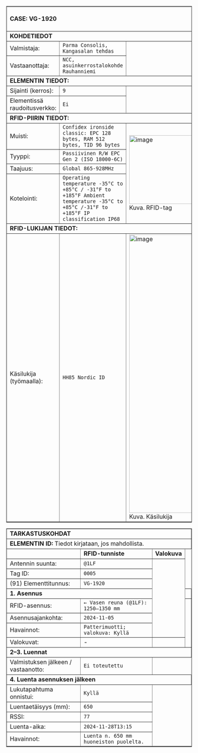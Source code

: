 <table border="1" cellspacing="0" cellpadding="0">
<tbody>
<tr><td colspan="3"><br><strong>CASE: VG-1920</strong><br><br></td></tr>
<tr><td colspan="3"><strong>KOHDETIEDOT</strong></td></tr>
<tr>  
  <td>Valmistaja:</td>
  <td><code>Parma Consolis, Kangasalan tehdas</code></td>
  <td rowspan="2"></td>
</tr>
<tr>
  <td>Vastaanottaja:</td>
  <td><code>NCC, asuinkerrostalokohde Rauhanniemi</code></td>
</tr>
<tr><td colspan="3"><strong>ELEMENTIN TIEDOT:</strong></td></tr>
<tr><td>Sijainti (kerros):</td><td><code>9</code></td>  <td rowspan="2"></td></tr>
<tr><td>Elementissä raudoitusverkko:</td><td><code>Ei</code></td></tr>
<tr><td colspan="3"><strong>RFID-PIIRIN TIEDOT:</strong></td></tr>
<tr>
  <td>Muisti:</td>
  <td><code>Confidex ironside classic: EPC 128 bytes, RAM 512 bytes, TID 96 bytes </code></td>
  <td rowspan="4"><img width="399" height="186" alt="image" src="https://github.com/user-attachments/assets/1db27682-122b-4bb4-8de4-5c1337e464d1" /> <br> Kuva. RFID-tag</td>
</tr>
<tr>
  <td>Tyyppi:</td>
  <td><code>Passiivinen R/W EPC Gen 2 (ISO 18000-6C)</code></td>
</tr>
<tr>
  <td>Taajuus:</td>
  <td><code>Global 865-928MHz </code></td>
</tr>
<tr>
  <td>Kotelointi:</td>
  <td><code>Operating temperature -35°C to +85°C / -31°F to +185°F Ambient temperature -35°C to +85°C /-31°F to +185°F IP classification IP68 </code></td>
</tr>
<tr><td colspan="3"><strong>RFID-LUKIJAN TIEDOT:</strong></td></tr>
<tr>
  <td>Käsilukija (työmaalla):</td>
  <td><code>HH85 Nordic ID </code></td>
  <td><img width="526" height="754" alt="image" src="https://github.com/user-attachments/assets/1ba40ea2-0d0c-4942-98f5-38403811eeb6" /><br> Kuva. Käsilukija</td>
</tr>
</tbody>
</table>

<table border="1" cellspacing="0" cellpadding="0">
<tbody>
<tr><td colspan="5"><strong>TARKASTUSKOHDAT</strong></td></tr>
<tr><td colspan="5"><strong>ELEMENTIN ID:</strong> Tiedot kirjataan, jos mahdollista.</td></tr>

<tr><td></td><td><strong>RFID-tunniste</strong></td><td><strong>Valokuva</strong></td></tr>
<tr><td>Antennin suunta:</td><td><code>@1LF</code></td><td rowspan="7"></td></tr>
<tr><td>Tag ID:</td><td><code>0005</code></td></tr>
<tr><td>(91) Elementtitunnus:</td><td><code>VG-1920</code></td></tr>

<tr><td colspan="5"><strong>1. Asennus</strong></td></tr>
<tr><td>RFID-asennus:</td><td><code>← Vasen reuna (@1LF): 1250–1350 mm</code></td><td rowspan="4"></td></tr>
<tr><td>Asennusajankohta:</td><td><code>2024-11-05</code></td></tr>
<tr><td>Havainnot:</td><td><code>Patterimuotti; valokuva: Kyllä</code></td></tr>
<tr><td>Valokuvat:</td><td>-</td></tr>

<tr><td colspan="5"><strong>2–3. Luennat</strong></td></tr>
<tr><td>Valmistuksen jälkeen / vastaanotto:</td><td><code>Ei toteutettu</code></td></tr>

<tr><td colspan="5"><strong>4. Luenta asennuksen jälkeen</strong></td></tr>
<tr><td>Lukutapahtuma onnistui:</td><td><code>Kyllä</code></td></tr>
<tr><td>Luentaetäisyys (mm):</td><td><code>650</code></td></tr>
<tr><td>RSSI:</td><td><code>77</code></td></tr>
<tr><td>Luenta-aika:</td><td><code>2024-11-28T13:15</code></td></tr>
<tr><td>Havainnot:</td><td><code>Luenta n. 650 mm huoneiston puolelta.</code></td></tr>
</tbody>
</table>

